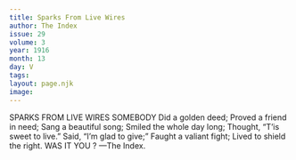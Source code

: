 ```yaml
---
title: Sparks From Live Wires
author: The Index
issue: 29
volume: 3
year: 1916
month: 13
day: V
tags:
layout: page.njk
image:
---
```

SPARKS FROM LIVE WIRES    SOMEBODY       Did a golden deed;    Proved a friend in need;    Sang a beautiful song;    Smiled the whole day long;    Thought, “T’is sweet to live.”    Said, “I’m glad to give;”    Faught a valiant fight;    Lived to shield the right.    WAS IT YOU ?    —The Index. 

